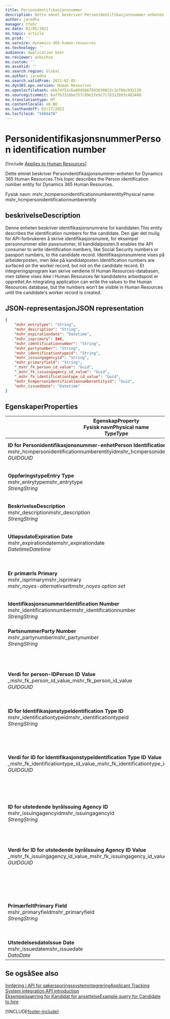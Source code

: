 ```yaml
---
title: Personidentifikasjonsnummer
description: Dette emnet beskriver Personidentifikasjonsnummer-enheten for Dynamics 365 Human Resources.
author: jaredha
manager: tfehr
ms.date: 02/05/2021
ms.topic: article
ms.prod: ''
ms.service: dynamics-365-human-resources
ms.technology: ''
audience: Application User
ms.reviewer: anbichse
ms.custom: ''
ms.assetid: ''
ms.search.region: Global
ms.author: jaredha
ms.search.validFrom: 2021-02-05
ms.dyn365.ops.version: Human Resources
ms.openlocfilehash: ebb74f51c6a00d5667593630822c1ef6bcb92138
ms.sourcegitcommit: 6affb3316be757c99e1fe9c7c7b312b93c483408
ms.translationtype: HT
ms.contentlocale: nb-NO
ms.lasthandoff: 02/17/2021
ms.locfileid: "5466478"
---
```

# <a name="person-identification-number"></a><span data-ttu-id="8f862-103">Personidentifikasjonsnummer</span><span class="sxs-lookup"><span data-stu-id="8f862-103">Person identification number</span></span>

[!include [Applies to Human Resources](../includes/applies-to-hr.md)]

<span data-ttu-id="8f862-104">Dette emnet beskriver Personidentifikasjonsnummer-enheten for Dynamics 365 Human Resources.</span><span class="sxs-lookup"><span data-stu-id="8f862-104">This topic describes the Person identification number entity for Dynamics 365 Human Resources.</span></span>

<span data-ttu-id="8f862-105">Fysisk navn: mshr_hcmpersonidentificationnumberentity</span><span class="sxs-lookup"><span data-stu-id="8f862-105">Physical name: mshr_hcmpersonidentificationnumberentity</span></span>

## <a name="description"></a><span data-ttu-id="8f862-106">beskrivelse</span><span class="sxs-lookup"><span data-stu-id="8f862-106">Description</span></span>

<span data-ttu-id="8f862-107">Denne enheten beskriver identifikasjonsnumrene for kandidaten.</span><span class="sxs-lookup"><span data-stu-id="8f862-107">This entity describes the identification numbers for the candidate.</span></span> <span data-ttu-id="8f862-108">Den gjør det mulig for API-forbrukeren å skrive identifikasjonsnumre, for eksempel personnummer eller passnummer, til kandidatposten.</span><span class="sxs-lookup"><span data-stu-id="8f862-108">It enables the API consumer to write identification numbers, like Social Security numbers or passport numbers, to the candidate record.</span></span> <span data-ttu-id="8f862-109">Identifikasjonsnumrene vises på arbeiderposten, men ikke på kandidatposten.</span><span class="sxs-lookup"><span data-stu-id="8f862-109">Identification numbers are surfaced on the worker record, but not on the candidate record.</span></span> <span data-ttu-id="8f862-110">Et integreringsprogram kan skrive verdiene til Human Resources-databasen, men tallene vises ikke i Human Resources før kandidatens arbeidspost er opprettet.</span><span class="sxs-lookup"><span data-stu-id="8f862-110">An integrating application can write the values to the Human Resources database, but the numbers won’t be visible in Human Resources until the candidate's worker record is created.</span></span>

## <a name="json-representation"></a><span data-ttu-id="8f862-111">JSON-representasjon</span><span class="sxs-lookup"><span data-stu-id="8f862-111">JSON representation</span></span>

```json
{
    "mshr_entrytype": "String",
    "mshr_description": "String",
    "mshr_expirationdate": "Datetime",
    "mshr_isprimary": Int,
    "mshr_identificationnumber": "String",
    "mshr_partynumber": "String",
    "mshr_identificationtypeid": "String",
    "mshr_issuingagencyid": "String",
    "mshr_primaryfield": "String",
    "_mshr_fk_person_id_value": "Guid",
    "_mshr_fk_issuingagency_id_value": "Guid",
    "_mshr_fk_identificationtype_id_value": "Guid",
    "mshr_hcmpersonidentificationnumberentityid": "Guid",
    "mshr_issueddate": "Datetime"
}
```

## <a name="properties"></a><span data-ttu-id="8f862-112">Egenskaper</span><span class="sxs-lookup"><span data-stu-id="8f862-112">Properties</span></span>

| <span data-ttu-id="8f862-113">Egenskap</span><span class="sxs-lookup"><span data-stu-id="8f862-113">Property</span></span><br><span data-ttu-id="8f862-114">**Fysisk navn**</span><span class="sxs-lookup"><span data-stu-id="8f862-114">**Physical name**</span></span><br><span data-ttu-id="8f862-115">**_Type_**</span><span class="sxs-lookup"><span data-stu-id="8f862-115">**_Type_**</span></span> | <span data-ttu-id="8f862-116">Bruk</span><span class="sxs-lookup"><span data-stu-id="8f862-116">Use</span></span> | <span data-ttu-id="8f862-117">beskrivelse</span><span class="sxs-lookup"><span data-stu-id="8f862-117">Description</span></span> |
| --- | --- | --- |
| <span data-ttu-id="8f862-118">**ID for Personidentifikasjonsnummer-enhet**</span><span class="sxs-lookup"><span data-stu-id="8f862-118">**Person Identification Number Entity ID**</span></span><br><span data-ttu-id="8f862-119">mshr_hcmpersonidentificationnumberentityid</span><span class="sxs-lookup"><span data-stu-id="8f862-119">mshr_hcmpersonidentificationnumberentityid</span></span><br><span data-ttu-id="8f862-120">*GUID*</span><span class="sxs-lookup"><span data-stu-id="8f862-120">*GUID*</span></span> | <span data-ttu-id="8f862-121">Skrivebeskyttet</span><span class="sxs-lookup"><span data-stu-id="8f862-121">Read-only</span></span><br><span data-ttu-id="8f862-122">Obligatorisk</span><span class="sxs-lookup"><span data-stu-id="8f862-122">Required</span></span><br><span data-ttu-id="8f862-123">Systemgenerert</span><span class="sxs-lookup"><span data-stu-id="8f862-123">System-generated</span></span> | <span data-ttu-id="8f862-124">Unik primær-ID for posten for personidentifikasjonsnummeret.</span><span class="sxs-lookup"><span data-stu-id="8f862-124">Unique primary identifier for the person identification number record.</span></span> |
| <span data-ttu-id="8f862-125">**Oppføringstype**</span><span class="sxs-lookup"><span data-stu-id="8f862-125">**Entry Type**</span></span><br><span data-ttu-id="8f862-126">mshr_entrytype</span><span class="sxs-lookup"><span data-stu-id="8f862-126">mshr_entrytype</span></span><br><span data-ttu-id="8f862-127">*Streng*</span><span class="sxs-lookup"><span data-stu-id="8f862-127">*String*</span></span> | <span data-ttu-id="8f862-128">Lese/skrive</span><span class="sxs-lookup"><span data-stu-id="8f862-128">Read-write</span></span><br><span data-ttu-id="8f862-129">Valgfri</span><span class="sxs-lookup"><span data-stu-id="8f862-129">Optional</span></span> | <span data-ttu-id="8f862-130">Fri verdi som kan brukes til å referere til oppføringstypen for identifikasjonsnummeret.</span><span class="sxs-lookup"><span data-stu-id="8f862-130">Free value to reference the type of entry for the identification number.</span></span> |
| <span data-ttu-id="8f862-131">**Beskrivelse**</span><span class="sxs-lookup"><span data-stu-id="8f862-131">**Description**</span></span><br><span data-ttu-id="8f862-132">mshr_description</span><span class="sxs-lookup"><span data-stu-id="8f862-132">mshr_description</span></span><br><span data-ttu-id="8f862-133">*Streng*</span><span class="sxs-lookup"><span data-stu-id="8f862-133">*String*</span></span> | <span data-ttu-id="8f862-134">Lese/skrive</span><span class="sxs-lookup"><span data-stu-id="8f862-134">Read-write</span></span><br><span data-ttu-id="8f862-135">Valgfri</span><span class="sxs-lookup"><span data-stu-id="8f862-135">Optional</span></span> | <span data-ttu-id="8f862-136">Beskrivelsen av identifikasjonsnummeret.</span><span class="sxs-lookup"><span data-stu-id="8f862-136">The description of the identification number.</span></span> |
| <span data-ttu-id="8f862-137">**Utløpsdato**</span><span class="sxs-lookup"><span data-stu-id="8f862-137">**Expiration Date**</span></span><br><span data-ttu-id="8f862-138">mshr_expirationdate</span><span class="sxs-lookup"><span data-stu-id="8f862-138">mshr_expirationdate</span></span><br><span data-ttu-id="8f862-139">*Datetime*</span><span class="sxs-lookup"><span data-stu-id="8f862-139">*Datetime*</span></span> | <span data-ttu-id="8f862-140">Lese/skrive</span><span class="sxs-lookup"><span data-stu-id="8f862-140">Read-write</span></span><br><span data-ttu-id="8f862-141">Valgfri</span><span class="sxs-lookup"><span data-stu-id="8f862-141">Optional</span></span> | <span data-ttu-id="8f862-142">Datoen da identifikasjonsnummeret eller det tilknyttede dokumentet utløper.</span><span class="sxs-lookup"><span data-stu-id="8f862-142">The date on which the identification number or associated document expires.</span></span> |
| <span data-ttu-id="8f862-143">**Er primær**</span><span class="sxs-lookup"><span data-stu-id="8f862-143">**Is Primary**</span></span><br><span data-ttu-id="8f862-144">mshr_isprimary</span><span class="sxs-lookup"><span data-stu-id="8f862-144">mshr_isprimary</span></span><br><span data-ttu-id="8f862-145">*mshr_noyes-alternativsett*</span><span class="sxs-lookup"><span data-stu-id="8f862-145">*mshr_noyes option set*</span></span> | <span data-ttu-id="8f862-146">Lese/skrive</span><span class="sxs-lookup"><span data-stu-id="8f862-146">Read-write</span></span><br><span data-ttu-id="8f862-147">Valgfri</span><span class="sxs-lookup"><span data-stu-id="8f862-147">Optional</span></span> | <span data-ttu-id="8f862-148">Definerer om identifikasjonsnummeret er primærposten for personen for denne identifikasjonstypen.</span><span class="sxs-lookup"><span data-stu-id="8f862-148">Defines whether the identification number is the primary record for the person for this identification type.</span></span> |
| <span data-ttu-id="8f862-149">**Identifikasjonsnummer**</span><span class="sxs-lookup"><span data-stu-id="8f862-149">**Identification Number**</span></span><br><span data-ttu-id="8f862-150">mshr_identificationnumber</span><span class="sxs-lookup"><span data-stu-id="8f862-150">mshr_identificationnumber</span></span><br><span data-ttu-id="8f862-151">*Streng*</span><span class="sxs-lookup"><span data-stu-id="8f862-151">*String*</span></span> | <span data-ttu-id="8f862-152">Lese/skrive</span><span class="sxs-lookup"><span data-stu-id="8f862-152">Read-write</span></span><br><span data-ttu-id="8f862-153">Obligatorisk</span><span class="sxs-lookup"><span data-stu-id="8f862-153">Required</span></span> | <span data-ttu-id="8f862-154">Identifikasjonsnummeret.</span><span class="sxs-lookup"><span data-stu-id="8f862-154">The identification number.</span></span> |
| <span data-ttu-id="8f862-155">**Partsnummer**</span><span class="sxs-lookup"><span data-stu-id="8f862-155">**Party Number**</span></span><br><span data-ttu-id="8f862-156">mshr_partynumber</span><span class="sxs-lookup"><span data-stu-id="8f862-156">mshr_partynumber</span></span><br><span data-ttu-id="8f862-157">*Streng*</span><span class="sxs-lookup"><span data-stu-id="8f862-157">*String*</span></span> | <span data-ttu-id="8f862-158">Lese/skrive</span><span class="sxs-lookup"><span data-stu-id="8f862-158">Read-write</span></span><br><span data-ttu-id="8f862-159">Obligatorisk</span><span class="sxs-lookup"><span data-stu-id="8f862-159">Required</span></span> | <span data-ttu-id="8f862-160">Den unike identifikatoren for parten (personen) som eier identifikasjonsnummeret.</span><span class="sxs-lookup"><span data-stu-id="8f862-160">The identifier of the party (person) owning the identification number.</span></span> |
| <span data-ttu-id="8f862-161">**Verdi for person-ID**</span><span class="sxs-lookup"><span data-stu-id="8f862-161">**Person ID Value**</span></span><br><span data-ttu-id="8f862-162">_mshr_fk_person_id_value</span><span class="sxs-lookup"><span data-stu-id="8f862-162">_mshr_fk_person_id_value</span></span><br><span data-ttu-id="8f862-163">*GUID*</span><span class="sxs-lookup"><span data-stu-id="8f862-163">*GUID*</span></span> | <span data-ttu-id="8f862-164">Skrivebeskyttet</span><span class="sxs-lookup"><span data-stu-id="8f862-164">Read-only</span></span><br><span data-ttu-id="8f862-165">Obligatorisk</span><span class="sxs-lookup"><span data-stu-id="8f862-165">Required</span></span><br><span data-ttu-id="8f862-166">Sekundærnøkkel: mshr_dirpersonentityid i mshr_dirpersonentity-enhet</span><span class="sxs-lookup"><span data-stu-id="8f862-166">Foreign key: mshr_dirpersonentityid of mshr_dirpersonentity entity</span></span> | <span data-ttu-id="8f862-167">Den unike ID-en til parten (personen).</span><span class="sxs-lookup"><span data-stu-id="8f862-167">The unique identifier of the party (person).</span></span> |
| <span data-ttu-id="8f862-168">**ID for Identifikasjonstype**</span><span class="sxs-lookup"><span data-stu-id="8f862-168">**Identification Type ID**</span></span><br><span data-ttu-id="8f862-169">mshr_identificationtypeid</span><span class="sxs-lookup"><span data-stu-id="8f862-169">mshr_identificationtypeid</span></span><br><span data-ttu-id="8f862-170">*Streng*</span><span class="sxs-lookup"><span data-stu-id="8f862-170">*String*</span></span> | <span data-ttu-id="8f862-171">Lese/skrive</span><span class="sxs-lookup"><span data-stu-id="8f862-171">Read-write</span></span><br><span data-ttu-id="8f862-172">Obligatorisk</span><span class="sxs-lookup"><span data-stu-id="8f862-172">Required</span></span> | <span data-ttu-id="8f862-173">Typen identifikasjonsnummer.</span><span class="sxs-lookup"><span data-stu-id="8f862-173">The type of identification number.</span></span> |
| <span data-ttu-id="8f862-174">**Verdi for ID for Identifikasjonstype**</span><span class="sxs-lookup"><span data-stu-id="8f862-174">**Identification Type ID Value**</span></span><br><span data-ttu-id="8f862-175">_mshr_fk_identificationtype_id_value</span><span class="sxs-lookup"><span data-stu-id="8f862-175">_mshr_fk_identificationtype_id_value</span></span><br><span data-ttu-id="8f862-176">*GUID*</span><span class="sxs-lookup"><span data-stu-id="8f862-176">*GUID*</span></span> | <span data-ttu-id="8f862-177">Skrivebeskyttet</span><span class="sxs-lookup"><span data-stu-id="8f862-177">Read-only</span></span><br><span data-ttu-id="8f862-178">Obligatorisk</span><span class="sxs-lookup"><span data-stu-id="8f862-178">Required</span></span><br><span data-ttu-id="8f862-179">Sekundærnøkkel: mshr_hcmidentificationtypeentityid i mshr_hcmidentificationtypeentity-enhet</span><span class="sxs-lookup"><span data-stu-id="8f862-179">Foreign key: mshr_hcmidentificationtypeentityid of mshr_hcmidentificationtypeentity entity</span></span> | <span data-ttu-id="8f862-180">Systemgenerert unik ID for identifikasjonstypen.</span><span class="sxs-lookup"><span data-stu-id="8f862-180">System-generated unique identifier of the identification type.</span></span> |
| <span data-ttu-id="8f862-181">**ID for utstedende byrå**</span><span class="sxs-lookup"><span data-stu-id="8f862-181">**Issuing Agency ID**</span></span><br><span data-ttu-id="8f862-182">mshr_issuingagencyid</span><span class="sxs-lookup"><span data-stu-id="8f862-182">mshr_issuingagencyid</span></span><br><span data-ttu-id="8f862-183">*Streng*</span><span class="sxs-lookup"><span data-stu-id="8f862-183">*String*</span></span> | <span data-ttu-id="8f862-184">Lese/skrive</span><span class="sxs-lookup"><span data-stu-id="8f862-184">Read-write</span></span><br><span data-ttu-id="8f862-185">Valgfri</span><span class="sxs-lookup"><span data-stu-id="8f862-185">Optional</span></span> | <span data-ttu-id="8f862-186">Byrået eller organisasjonen som utsteder identifikasjonsnummeret.</span><span class="sxs-lookup"><span data-stu-id="8f862-186">The agency or organization issuing the identification number.</span></span> |
| <span data-ttu-id="8f862-187">**Verdi for ID for utstedende byrå**</span><span class="sxs-lookup"><span data-stu-id="8f862-187">**Issuing Agency ID Value**</span></span><br><span data-ttu-id="8f862-188">_mshr_fk_issuingagency_id_value</span><span class="sxs-lookup"><span data-stu-id="8f862-188">_mshr_fk_issuingagency_id_value</span></span><br><span data-ttu-id="8f862-189">*GUID*</span><span class="sxs-lookup"><span data-stu-id="8f862-189">*GUID*</span></span> | <span data-ttu-id="8f862-190">Skrivebeskyttet</span><span class="sxs-lookup"><span data-stu-id="8f862-190">Read-only</span></span><br><span data-ttu-id="8f862-191">Valgfri</span><span class="sxs-lookup"><span data-stu-id="8f862-191">Optional</span></span><br><span data-ttu-id="8f862-192">Sekundærnøkkel: mshr_hcmissuingagencyentityid i mshr_hcmissuingagencyentity-enhet</span><span class="sxs-lookup"><span data-stu-id="8f862-192">Foreign key: mshr_hcmissuingagencyentityid of mshr_hcmissuingagencyentity entity</span></span> | <span data-ttu-id="8f862-193">Systemgenerert unik ID for byrået som utsteder identifikasjonsnummeret.</span><span class="sxs-lookup"><span data-stu-id="8f862-193">System-generated unique identifier of the agency issuing the identification number.</span></span> |
| <span data-ttu-id="8f862-194">**Primærfelt**</span><span class="sxs-lookup"><span data-stu-id="8f862-194">**Primary Field**</span></span><br><span data-ttu-id="8f862-195">mshr_primaryfield</span><span class="sxs-lookup"><span data-stu-id="8f862-195">mshr_primaryfield</span></span><br><span data-ttu-id="8f862-196">*Streng*</span><span class="sxs-lookup"><span data-stu-id="8f862-196">*String*</span></span> | <span data-ttu-id="8f862-197">Skrivebeskyttet</span><span class="sxs-lookup"><span data-stu-id="8f862-197">Read-only</span></span><br><span data-ttu-id="8f862-198">Obligatorisk</span><span class="sxs-lookup"><span data-stu-id="8f862-198">Required</span></span> | <span data-ttu-id="8f862-199">Felt som brukes som en identifikator for enhetsposten.</span><span class="sxs-lookup"><span data-stu-id="8f862-199">Field to be used as an identifier of the entity record.</span></span> <span data-ttu-id="8f862-200">Kombinasjon av partnummer, identifikasjonstype-ID og identifikasjonsnummer.</span><span class="sxs-lookup"><span data-stu-id="8f862-200">Combination of party number, identification type ID, and identification number.</span></span> |
| <span data-ttu-id="8f862-201">**Utstedelsesdato**</span><span class="sxs-lookup"><span data-stu-id="8f862-201">**Issue Date**</span></span><br><span data-ttu-id="8f862-202">mshr_issuedate</span><span class="sxs-lookup"><span data-stu-id="8f862-202">mshr_issuedate</span></span><br><span data-ttu-id="8f862-203">*Dato*</span><span class="sxs-lookup"><span data-stu-id="8f862-203">*Date*</span></span> | <span data-ttu-id="8f862-204">Lese/skrive</span><span class="sxs-lookup"><span data-stu-id="8f862-204">Read-write</span></span><br><span data-ttu-id="8f862-205">Valgfri</span><span class="sxs-lookup"><span data-stu-id="8f862-205">Optional</span></span> | <span data-ttu-id="8f862-206">Datoen da identifikasjonsnummeret ble utstedt.</span><span class="sxs-lookup"><span data-stu-id="8f862-206">The date the identification number was issued.</span></span> |

## <a name="see-also"></a><span data-ttu-id="8f862-207">Se også</span><span class="sxs-lookup"><span data-stu-id="8f862-207">See also</span></span>

[<span data-ttu-id="8f862-208">Innføring i API for søkersporingssystemintegrering</span><span class="sxs-lookup"><span data-stu-id="8f862-208">Applicant Tracking System integration API introduction</span></span>](hr-admin-integration-ats-api-introduction.md)<br>
[<span data-ttu-id="8f862-209">Eksempelspørring for Kandidat for ansettelse</span><span class="sxs-lookup"><span data-stu-id="8f862-209">Example query for Candidate to hire</span></span>](hr-admin-integration-ats-api-candidate-to-hire-example-query.md)



[!INCLUDE[footer-include](../includes/footer-banner.md)]